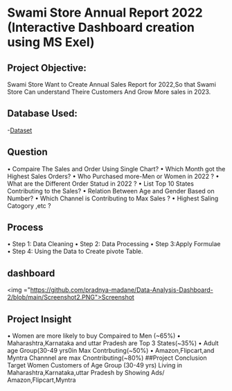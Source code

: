 # Swami Store Annual Report 2022 (Interactive Dashboard creation using MS Exel)

## Project Objective:
Swami Store Want to Create Annual Sales Report for 2022,So that Swami  Store Can understand Theire Customers And Grow More sales in 2023.
## Database Used:
-<a href="https://github.com/pradnya-madane/Data-Analysis-Dashboard-2?tab=readme-ov-file#data-analysis-dashboard-2">Dataset</a>


## Question 
•	Compaire The Sales and Order Using Single Chart?
•	Which Month got the Highest Sales Orders?
•	Who Purchased more-Men or Women in 2022 ?
•	What are the Different Order Statud in 2022 ?
•	List Top 10 States Contributing to the Sales?
•	Relation Between Age  and Gender  Based on Number?
•	Which Channel is Contributing to Max Sales ?
•	Highest Saling Catogory ,etc ?
 ## Process
•	Step 1: Data Cleaning
•	Step 2: Data Processing 
•	Step 3:Apply Formulae
•	Step 4: Using the Data to Create pivote  Table.
## dashboard
<img ="https://github.com/pradnya-madane/Data-Analysis-Dashboard-2/blob/main/Screenshot2.PNG">Screenshot</img>
## Project Insight 
•	Women are more likely to buy Compaired to Men (~65%)
•	Maharashtra,Karnataka and uttar Pradesh are Top 3 States(~35%)
•	Adult age Group(30-49 yrs0in Max Contrbuting(~50%)
•	Amazon,Flipcart,and Myntra Channnel are max Cnontributing(~80%)
##Project Conclusion
Target Women Customers of Age Group (30-49 yrs) Living in Maharashtra,Karnataka,uttar Pradesh by Showing Ads/ Amazon,Flipcart,Myntra



